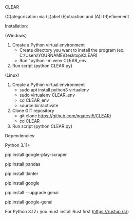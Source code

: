 CLEAR

(C)ategorization via (L)abel (E)xtraction and (A)I (R)efinement

Installation:

(Windows)

1. Create a Python virtual environment
     - Create directory you want to install the program (ex. C:\Users\YOURNAME\Desktop\CLEAR)
     - Run "python -m venv CLEAR_env
2. Run script (python CLEAR.py)

(Linux)

1. Create a Python virtual environment
     - sudo apt install python3 virtualenv
     - sudo virtualenv CLEAR_env
     - cd CLEAR_env
     - source bin/activate
2. Clone GIT repository
     - git clone https://github.com/nqatest5/CLEAR/
     - cd CLEAR
3. Run script (python CLEAR.py)


Dependencies:

Python 3.11+

pip install google-play-scraper

pip install pandas

pip install tkinter

pip install google

pip install --upgrade genai

pip install google-genai

For Python 3.12+ you must install Rust first (https://rustup.rs/)
